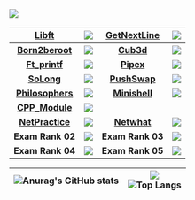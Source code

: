 <img src="https://badge42.herokuapp.com/api/stats/fmint?darkmode=true&privacyEmail=true&privacyCursus=true"/>

| [**Libft**](https://github.com/ilshmain/libft)  | <img src="https://badge42.herokuapp.com/api/project/fmint/Libft"/> | [**GetNextLine**](https://github.com/ilshmain/GetNextLine) | <img src="https://badge42.herokuapp.com/api/project/fmint/get_next_line"/> |
| :------------: | :------------: | :------------: | :------------: |
| [**Born2beroot**](https://github.com/ilshmain/born2beroot) | <img src="https://badge42.herokuapp.com/api/project/fmint/Born2beroot"/> | [**Cub3d**]() | <img src="https://badge42.herokuapp.com/api/project/fmint/cub3d"/> |
| [**Ft_printf**](https://github.com/ilshmain/Printf) | <img src="https://badge42.herokuapp.com/api/project/fmint/ft_printf"/> | [**Pipex**](https://github.com/ilshmain/Pipex) | <img src="https://badge42.herokuapp.com/api/project/fmint/pipex"/> |
| [**SoLong**](https://github.com/ilshmain/SoLong) | <img src="https://badge42.herokuapp.com/api/project/fmint/so_long"/> | [**PushSwap**](https://github.com/ilshmain/PushSwap) | <img src="https://badge42.herokuapp.com/api/project/fmint/push_swap"/> |
| [**Philosophers**](https://github.com/ilshmain/Philosophers) | <img src="https://badge42.herokuapp.com/api/project/fmint/Philosophers"/> | [**Minishell**](https://github.com/ilshmain/GroupProjectMinishell) | <img src="https://badge42.herokuapp.com/api/project/fmint/minishell"/> |
| [**CPP_Module**](https://github.com/ilshmain/CPP_module) | <img src="https://badge42.herokuapp.com/api/project/fmint/CPP Module 04"/>
| [**NetPractice**]() | <img src="https://badge42.herokuapp.com/api/project/fmint/NetPractice"/> | [**Netwhat**]() | <img src="https://badge42.herokuapp.com/api/project/fmint/netwhat"/> 
| **Exam Rank 02** | <img src="https://badge42.herokuapp.com/api/project/fmint/Exam Rank 02"/> | **Exam Rank 03** | <img src="https://badge42.herokuapp.com/api/project/fmint/Exam Rank 03"/> |
| **Exam Rank 04** | <img src="https://badge42.herokuapp.com/api/project/fmint/Exam Rank 04"/> | **Exam Rank 05** | <img src="https://badge42.herokuapp.com/api/project/fmint/Exam Rank 05"/> |

| ![Anurag's GitHub stats](https://github-readme-stats.vercel.app/api?username=ilshmain)  | ![](https://komarev.com/ghpvc/?username=ilshmain) <br> ![Top Langs](https://github-readme-stats.vercel.app/api/top-langs/?username=ilshmain&layout=compact&hide=Objective-C,Roff,Makefile&langs_count=6) |
| ------------ | ------------ |
